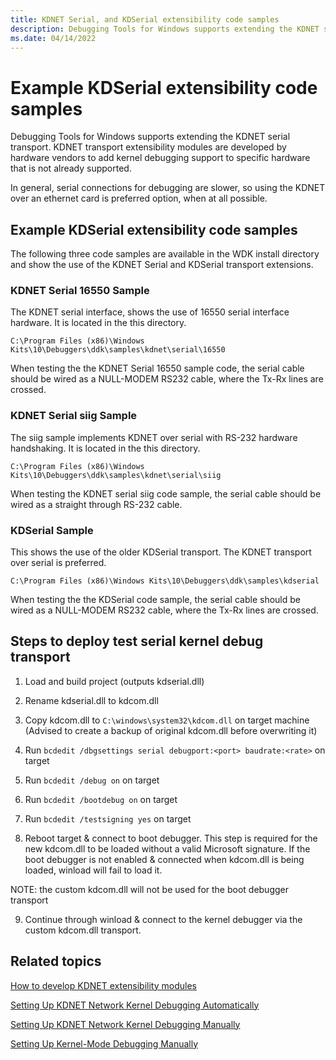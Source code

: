 ```yaml
---
title: KDNET Serial, and KDSerial extensibility code samples
description: Debugging Tools for Windows supports extending the KDNET serial transport.
ms.date: 04/14/2022
---
```


# Example KDSerial extensibility code samples

Debugging Tools for Windows supports extending the KDNET serial transport. KDNET transport extensibility modules are developed by hardware vendors to add kernel debugging support to specific hardware that is not already supported.

In general, serial connections for debugging are slower, so using the KDNET over an ethernet card is preferred option, when at all possible.

## Example KDSerial extensibility code samples

The following three code samples are available in the WDK install directory and show the use of the KDNET Serial and KDSerial transport extensions.

### KDNET Serial 16550 Sample

The KDNET serial interface, shows the use of 16550 serial interface hardware. It is located in the this directory.

`C:\Program Files (x86)\Windows Kits\10\Debuggers\ddk\samples\kdnet\serial\16550`

When testing the the KDNET Serial 16550 sample code, the serial cable should be wired as a NULL-MODEM RS232 cable, where the Tx-Rx lines are crossed.


### KDNET Serial siig Sample

The siig sample implements KDNET over serial with RS-232 hardware handshaking. It is located in the this directory.

`C:\Program Files (x86)\Windows Kits\10\Debuggers\ddk\samples\kdnet\serial\siig`

When testing the KDNET serial siig code sample, the serial cable should be wired as a straight through RS-232 cable.


### KDSerial Sample

This shows the use of the older KDSerial transport. The KDNET transport over serial is preferred. 

`C:\Program Files (x86)\Windows Kits\10\Debuggers\ddk\samples\kdserial`

When testing the the KDSerial code sample, the serial cable should be wired as a NULL-MODEM RS232 cable, where the Tx-Rx lines are crossed.


## Steps to deploy test serial kernel debug transport

1) Load and build project (outputs kdserial.dll)

2) Rename kdserial.dll to kdcom.dll

3) Copy kdcom.dll to `C:\windows\system32\kdcom.dll` on target machine (Advised
    to create a backup of original kdcom.dll before overwriting it)

4) Run `bcdedit /dbgsettings serial debugport:<port> baudrate:<rate>` on target

5) Run `bcdedit /debug on` on target

6) Run `bcdedit /bootdebug on` on target

7) Run `bcdedit /testsigning yes` on target

8) Reboot target & connect to boot debugger. This step is required for the new kdcom.dll to be loaded without a valid Microsoft signature. If the boot debugger is not enabled & connected when kdcom.dll is being loaded, winload will fail to load it.

NOTE: the custom kdcom.dll will not be used for the boot debugger transport

9) Continue through winload & connect to the kernel debugger via the custom kdcom.dll transport.

## Related topics

[How to develop KDNET extensibility modules](how-to-develop-kdnet-extensibility-modules.md) 

[Setting Up KDNET Network Kernel Debugging Automatically](setting-up-a-network-debugging-connection-automatically.md)

[Setting Up KDNET Network Kernel Debugging Manually](setting-up-a-network-debugging-connection.md)

[Setting Up Kernel-Mode Debugging Manually](setting-up-kernel-mode-debugging-in-windbg--cdb--or-ntsd.md)
